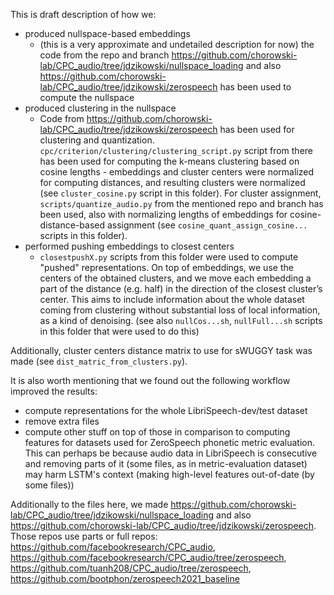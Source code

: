 

This is draft description of how we:
  - produced nullspace-based embeddings
     - (this is a very approximate and undetailed description for now) the code from the repo and branch <https://github.com/chorowski-lab/CPC_audio/tree/jdzikowski/nullspace_loading> and also <https://github.com/chorowski-lab/CPC_audio/tree/jdzikowski/zerospeech> has been used to compute the nullspace
  - produced clustering in the nullspace
    - Code from <https://github.com/chorowski-lab/CPC_audio/tree/jdzikowski/zerospeech> has been used for clustering and quantization. `cpc/criterion/clustering/clustering_script.py` script from there has been used for computing the k-means clustering based on cosine lengths - embeddings and cluster centers were normalized for computing distances, and resulting clusters were normalized (see `cluster_cosine.py` script in this folder). For cluster assignment, `scripts/quantize_audio.py` from the mentioned repo and branch has been used, also with normalizing lengths of embeddings for cosine-distance-based assignment (see `cosine_quant_assign_cosine...` scripts in this folder).
  - performed pushing embeddings to closest centers 
    - `closestpushX.py` scripts from this folder were used to compute "pushed" representations. On top of embeddings, we use the centers of the obtained clusters, and we move each embedding a part of the distance (e.g. half) in the direction of the closest cluster’s center. This aims to include information about the whole dataset coming from clustering without substantial loss of local information, as a kind of denoising. (see also `nullCos...sh`, `nullFull...sh` scripts in this folder that were used to do this)
    
Additionally, cluster centers distance matrix to use for sWUGGY task was made (see `dist_matric_from_clusters.py`).

It is also worth mentioning that we found out the following workflow improved the results:
 - compute representations for the whole LibriSpeech-dev/test dataset
 - remove extra files
 - compute other stuff on top of those
in comparison to computing features for datasets used for ZeroSpeech phonetic metric evaluation. This can perhaps be because audio data in LibriSpeech is consecutive and removing parts of it (some files, as in metric-evaluation dataset) may harm LSTM's context (making high-level features out-of-date (by some files))

Additionally to the files here, we made <https://github.com/chorowski-lab/CPC_audio/tree/jdzikowski/nullspace_loading> and also <https://github.com/chorowski-lab/CPC_audio/tree/jdzikowski/zerospeech>. Those repos use parts or full repos: <https://github.com/facebookresearch/CPC_audio>, <https://github.com/facebookresearch/CPC_audio/tree/zerospeech>, <https://github.com/tuanh208/CPC_audio/tree/zerospeech>,  <https://github.com/bootphon/zerospeech2021_baseline>
